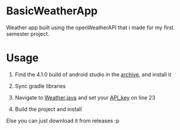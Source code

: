 # BasicWeatherApp
Weather app built using the openWeatherAPI that i made for my first semester project.

# Usage
1. Find the 4.1.0 build of android studio in the [archive](https://developer.android.com/studio/archive), and install it

2. Sync gradle libraries

3. Navigate to [Weather.java](AndroidStudioProjects/MyApplication/app/src/main/java/com/example/myapplication/weather/Weather.java) and set your [API_key](https://home.openweathermap.org/api_keys) on line 23

4. Build the project and install

Else you can just download it from releases :p
